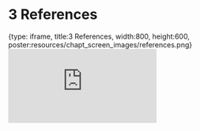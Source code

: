 # 3 References
 
{type: iframe, title:3 References, width:800, height:600, poster:resources/chapt_screen_images/references.png}
![](https://hutchdatascience.org/S1_Intro_to_Git_GitHub/no_toc/references.html)
 

 
